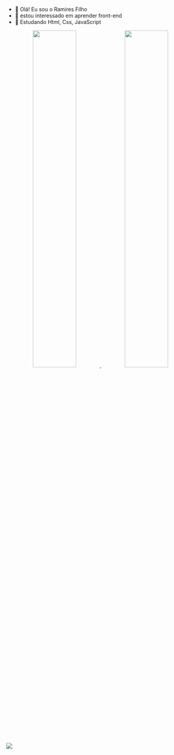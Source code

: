 - 👋 Olá! Eu sou o Ramires Filho
- 👀 estou interessado em aprender front-end
- 🌱 Estudando Html, Css, JavaScript

<div align="center">
  <a href="https://github.com/ramiresfilho">
  <img width="48%" src="https://github-readme-stats.vercel.app/api?username=ramiresfilho&show_icons=true&theme=dracula&include_all_commits=true&count_private=true"/>
  <img width="48%" src="https://github-readme-stats.vercel.app/api/top-langs/?username=ramiresfilho&layout=compact&langs_count=7&theme=dracula"/>
</div>
  
  ##
 <div> 
   <a href="https://www.linkedin.com/in/marinaldo-ramires-filho-37a51b1b6/" target="_blank"><img src="https://img.shields.io/badge/-LinkedIn-%230077B5?style=for-the-badge&logo=linkedin&logoColor=white" target="_blank"></a> 
   
</div>   
